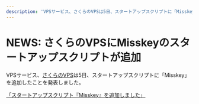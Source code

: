```yaml
---
description: 'VPSサービス、さくらのVPSは5日、スタートアップスクリプトに「Misskey」を追加したことを発表しました。'
---
```


# NEWS: さくらのVPSにMisskeyのスタートアップスクリプトが追加

VPSサービス、[さくらのVPS](https://vps.sakura.ad.jp/)は5日、スタートアップスクリプトに「Misskey」を追加したことを発表しました。

[「スタートアップスクリプト『Misskey』を追加しました」](https://vps.sakura.ad.jp/news/vps-ss-misskey/)
